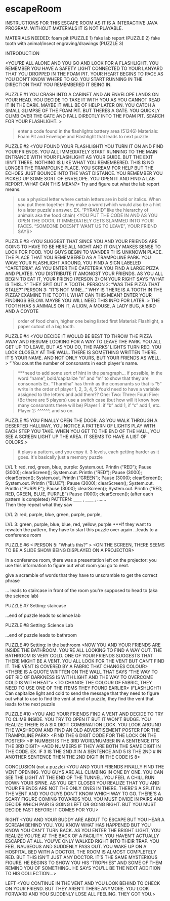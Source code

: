 # escapeRoom

INSTRUCTIONS FOR THIS ESCAPE ROOM AS IT IS A INTERACTIVE JAVA PROGRAM. WITHOUT MATERIALS IT IS NOT PLAYABLE.

<ESCAPE FROM SKYZONE>

MATERIALS NEEDED:
foam pit (PUZZLE 1)
fake lab report (PUZZLE 2)
fake tooth with animal/insect engraving/drawings (PUZZLE 3)
  
INTRODUCTION 
<YOU AND YOUR FRIENDS ARE AT A TRAMPOLINE PLACE TO CELEBRATE YOUR FRIENDS BIRTHDAY. IT IS GETTING LATE AND YOU ARE ALL ASKED TO LEAVE THE PLACE AS IT IS ABOUT TO CLOSE. YOU AND YOUR FRIENDS DECIDE TO SPLIT UP AND HIDE PAST CLOSING WHEN YOU SUDDENLY HEAR A SCREECH. THE LIGHTS TURN PITCH BLACK AND YOU SCRAMBLE TO FIND YOUR FRIENDS>

<YOU’RE ALL ALONE AND YOU GO AND LOOK FOR A FLASHLIGHT. YOU REMEMBER YOU HAVE A SAFETY LIGHT CONNECTED TO YOUR LANYARD THAT YOU DROPPED IN THE FOAM PIT. YOUR HEART BEGINS TO PACE AS YOU DON’T KNOW WHERE TO GO. YOU START RUNNING IN THE DIRECTION THAT YOU REMEMBERED IT BEING IN. 
        
PUZZLE #1 
YOU CRASH INTO A CABINET AND AN ENVELOPE LANDS ON YOUR HEAD. YOU DECIDE TO TAKE IT WITH YOU AS YOU CANNOT READ IT IN THE DARK. MAYBE IT WILL BE OF HELP LATER ON. YOU CATCH A SMALL GLIMPSE OF THE FOAM PIT. BUT THERES A GATE. YOU QUICKLY CLIMB OVER THE GATE AND FALL DIRECTLY INTO THE FOAM PIT. SEARCH FOR YOUR FLASHLIGHT. > 
> enter a code found in the flashlights battery area (51246)
> Materials: Foam Pit and Envelope and Flashlight that leads to next puzzle.

PUZZLE #2 
<YOU FOUND YOUR FLASHLIGHT! YOU TURN IT ON AND FIND YOUR FRIENDS. YOU ALL IMMEDIATELY START RUNNING TO THE MAIN ENTRANCE WITH YOUR FLASHLIGHT AS YOUR GUIDE. BUT THE EXIT ISN’T THERE. NOTHING IS LIKE WHAT YOU REMEMBERED. THIS IS NO LONGER THE TRAMPOLINE PLACE. YOU SCREAM FOR HELP BUT THE ECHOES JUST BOUNCE INTO THE VAST DISTANCE. YOU REMEMBER YOU PICKED UP SOME SORT OF ENVELOPE. YOU OPEN IT AND FIND A LAB REPORT. WHAT CAN THIS MEAN?>
Try and figure out what the lab report means. 
> use a physical letter where certain letters are in bold or italics. When you put them together they make a word (which would also be a hint to a later puzzle's answer. EX. “PYRAMID” like the hierarchy of animals aka the food chain)
<YOU PUT THE CODE IN AND AS YOU OPEN THE DOOR, IT IMMEDIATELY GETS SLAMMED INTO YOUR FACES. “SOMEONE DOESN’T WANT US TO LEAVE”, YOUR FRIEND SAYS>

PUZZLE #3 
<YOU SUGGEST THAT SINCE YOU AND YOUR FRIENDS ARE GOING TO HAVE TO BE HERE ALL NIGHT AND IT ONLY MAKES SENSE TO LOOK FOR FOOD. YOU GUYS BEGIN TO WANDER THIS UNKNOWN PLACE. THE PLACE THAT YOU REMEMBERED AS A TRAMPOLINE PARK. YOU WAVE YOUR FLASHLIGHT AROUND, YOU FIND A SIGN LABELED “CAFETERIA”. AS YOU ENTER THE CAFETERIA YOU FIND A LARGE PIZZA AND PLATES. YOU DISTRIBUTE IT AMONGST YOUR FRIENDS. AS YOU ALL BEGIN TO EAT IT, YOUR FRIEND (PERSON 3) ON YOUR RIGHT SAYS “WHAT IS THIS…?” THEY SPIT OUT A TOOTH.
PERSON 2: “WAS THE PIZZA THAT STALE?”
PERSON 3: “IT’S NOT MINE…” 
WHY IS THERE IS A TOOTH IN THE PIZZA? EXAMINE THE TOOTH. WHAT CAN THIS MEAN?  ENTER YOUR FINDINGS BELOW. MAYBE YOU WILL NEED THIS INFO FOR LATER. >
THE TOOTH HAS 5 ANIMALS ON IT, A LION, A MOUSE, A LADY BUG, A BIRD AND A COYOTE
> order of food chain, higher one being listed first
Material: Flashlight, a paper cutout of a big tooth.

PUZZLE #4
<YOU DECIDE IT WOULD BE BEST TO THROW THE PIZZA AWAY AND RESUME LOOKING FOR A WAY TO LEAVE THE PARK. YOU ALL GET UP TO LEAVE, BUT AS YOU DO, THE PARKS’ LIGHTS TURN RED. YOU LOOK CLOSELY AT THE WALL. THERE IS SOMETHING WRITTEN THERE. IT'S YOUR NAME. AND NOT ONLY YOURS, BUT YOUR FRIENDS AS WELL.  > “
 You count the number of consonants in each player's name.
> ***need to add some sort of hint in the paragraph… if possible, in the word “name”, bold/capitalize “n” and “m” to show that they are consonants
Ex.
“Tharniha” has thrnh as the consonants so that is “5”
write in the order of player 1, 2, 3, 4, 5
You’d need to have a variable assigned to the letters and add them??
One: 
Two:
Three:
Four:
Five:
(Bc there are 5 players)
> use a switch case (but how will it know how many consonants there will be)
> Player 1: if “b” add 1, if “c” add 1, etc.
> Player 2: ^^^^^^, and so on.
  
PUZZLE #5 
YOU FINALLY OPEN THE DOOR. AS YOU WALK THROUGH A DESERTED HALLWAY, YOU NOTICE A PATTERN OF LIGHTS PLAY WITH EACH STEP YOU TAKE. WHEN YOU GET TO THE END OF THE HALL, YOU SEE A SCREEN LIGHT UP THE AREA. IT SEEMS TO HAVE A LIST OF COLORS.>
> it plays a pattern, and you copy it. 3 levels, each getting harder as it goes. It's basically just a memory puzzle

LVL 1: red, red, green, blue, purple:
System.out. Println (“RED”);
Pause (3000);
clearScreen();
System.out. Println (“RED”);
Pause (3000);
clearScreen();
System.out. Println (“GREEN”);
Pause (3000);
clearScreen();
System.out. Println (“BLUE”);
Pause (3000);
clearScreen();
System.out. Println (“PURPLE”);
Pause (3000);
clearScreen();
System.out. Println (“RED, RED, GREEN, BLUE, PURPLE”)
Pause (1000);
clearScreen(); (after each pattern is completed)
PATTERN: ____ , ____ , …….  
Then they repeat what they saw

LVL 2: red, purple, blue, green, purple, purple, 

LVL 3: green, purple, blue, blue, red, yellow, purple
***If they want to rewatch the pattern, they have to start this puzzle over again
<THE DOOR HAS OPENED TO WHAT LOOKS LIKE A CONFERENCE ROOM.>  …leads to a conference room

PUZZLE #6 
< PERSON 5: ”What’s this?” >
<ON THE SCREEN, THERE SEEMS TO BE A SLIDE SHOW BEING DISPLAYED ON A PROJECTOR>

In a conference room, there was a presentation left on the projector: you use this information to figure out what room you go to next.

give a scramble of words that they have to unscramble to get the correct phrase

… leads to staircase in front of the room you're supposed to head to (aka the science lab)

PUZZLE #7 
Setting: staircase
<Unlock door to science lab>

…end of puzzle leads to science lab

PUZZLE #8 
Setting: Science Lab

<NUMBERS AROUND THE ROOM WHICH REPRESENT AN ELEMENT ON THE PERIODIC TABLE>
<USE THE ELEMENTS TO CREATE A COMPOUND>
<OPEN A SAFE TO GET A KEY TO UNLOCK BATHROOM>
…end of puzzle leads to bathroom

PUZZLE #9 
Setting: in the bathroom
<NOW YOU AND YOUR FRIENDS ARE INSIDE THE BATHROOM. YOU’RE ALL LOOKING TO FIND A WAY OUT. THE BATHROOM IS VERY COLD. ONE OF YOUR FRIENDS SUGGESTS THAT THERE MIGHT BE A VENT. YOU ALL LOOK FOR THE VENT BUT CAN’T FIND IT. THE VENT IS COVERED BY A FABRIC THAT CHANGES COLOUR>
<THERE IS A QUOTE WRITTEN ON THE WALL THAT SAYS “THE WAY TO GET RID OF DARKNESS IS WITH LIGHT AND THE WAY TO OVERCOME COLD IS WITH HEAT”>
<TO CHANGE THE COLOUR OF FABRIC, THEY NEED TO USE ONE OF THE ITEMS THEY FOUND EARLIER> (FLASHLIGHT)
Can capitalize light and cold to send the message that they need to figure out what to use to find the vent
at end of puzzle, they find the vent that leads to the next puzzle
<remove cover from vent> 

PUZZLE #10 
<YOU AND YOUR FRIENDS FIND A VENT AND DECIDE TO TRY TO CLIMB INSIDE. YOU TRY TO OPEN IT BUT IT WON'T BUDGE. YOU REALIZE THERE IS A SIX DIGIT COMBINATION LOCK. YOU LOOK AROUND THE WASHROOM AND FIND AN OLD ADVERTISEMENT POSTER FOR THE TRAMPOLINE PARK>
<FIND THE 6 DIGIT CODE FOR THE LOCK ON THE POSTER>
<IF NUMBER IS THE 3RD WORD/NUMBER IN A SENTENCE IT'S THE 3RD DIGIT>
<ADD NUMBERS IF THEY ARE BOTH THE SAME DIGIT IN THE CODE. EX. IF 3 IS THE 2ND # IN A SENTENCE AND 5 IS THE 2ND # IN ANOTHER SENTENCE THEN THE 2ND DIGIT IN THE CODE IS 8>
<GIVE HINT FOR PUZZLE>

CONCLUSION (not a puzzle)
<YOU AND YOUR FRIENDS FINALLY FIND THE VENT OPENING. YOU GUYS ARE ALL CLIMBING IN ONE BY ONE. YOU CAN SEE THE LIGHT AT THE END OF THE TUNNEL. YOU FEEL A CHILL RUN DOWN YOUR SPINE. AS YOU GET CLOSER YOU REALIZE THAT YOU AND YOUR FRIENDS ARE NOT THE ONLY ONES IN THERE.  THERE’S A SPLIT IN THE VENT AND YOU GUYS DON’T KNOW WHICH WAY TO GO. THERE’S A SCARY FIGURE COMING TOWARDS YOU. YOU MUST DIVIDE IN PAIRS AND DECIDE WHICH PAIR IS GOING LEFT OR GOING RIGHT. BUT YOU MUST DECIDE FAST BEFORE IT COMES FOR YOU>


RIGHT
<YOU AND YOUR BUDDY ARE ABOUT TO ESCAPE BUT YOU HEAR A SCREAM BEHIND YOU. YOU KNOW WHAT HAS HAPPENED BUT YOU KNOW YOU CAN’T TURN BACK. AS YOU ENTER THE BRIGHT LIGHT,  YOU REALIZE YOU’RE AT THE BACK OF A FACILITY. YOU HAVEN’T ACTUALLY ESCAPED AT ALL. YOU’VE ONLY WALKED RIGHT INTO THEIR TRAP. YOU FEEL NAUSEOUS AND SUDDENLY PASS OUT. YOU WAKE UP ON A HOSPITAL BED WITH A DOCTOR. THE ROOM IS ALMOST COMPLETELY RED. BUT THIS ISN’T JUST ANY DOCTOR. IT’S THE SAME MYSTERIOUS FIGURE.  HE BEGINS TO SHOW YOU HIS “TROPHIES” AND SOME OF THEM REMIND YOU OF SOMETHING.. HE SAYS YOU’LL BE THE NEXT ADDITION TO HIS COLLECTION…>

LEFT
<YOU CONTINUE IN THE VENT AND YOU LOOK BEHIND TO CHECK ON YOUR FRIEND. BUT THEY AREN’T THERE ANYMORE. YOU LOOK FORWARD AND YOU SUDDENLY LOSE ALL FEELING. THEY GOT YOU.>

